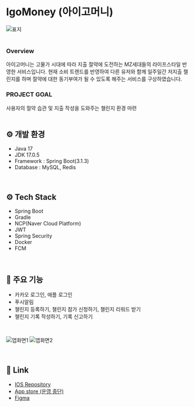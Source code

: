 # IgoMoney (아이고머니) 
![표지](https://github.com/potenday-project/IgoMoney_BE/assets/101239440/46bce44e-2056-48a3-8406-52373aeb90b1)
<br><br>
### Overview
아이고머니는 고물가 시대에 따라 지출 절약에 도전하는 MZ세대들의
라이프스타일 반영한 서비스입니다.  현재 소비 트렌드를 반영하여
다른 유저와 함께 일주일간 저지출 챌린지를 하며 절약에 대한 동기부여가
될 수 있도록 해주는 서비스를 구상하였습니다.
<br>

### PROJECT GOAL
사용자의 절약 습관 및 지출 작성을 도와주는 챌린지 환경 마련
<br><br>

## ⚙️ 개발 환경
- Java 17
- JDK 17.0.5
- Framework : Spring Boot(3.1.3)
- Database : MySQL, Redis
<br>

## ⚙️ Tech Stack
- Spring Boot
- Gradle
- NCP(Naver Cloud Platform)
- JWT
- Spring Security
- Docker
- FCM

<br>

## 📌 주요 기능
- 카카오 로그인, 애플 로그인
- 푸시알림
- 챌린지 등록하기, 챌린지 참가 신청하기, 챌린지 리워드 받기
- 챌린지 기록 작성하기, 기록 신고하기
<br>

![앱화면1](https://github.com/potenday-project/IgoMoney_BE/assets/101239440/16878753-a168-4183-8d10-0e39f17e328c)
![앱화면2](https://github.com/potenday-project/IgoMoney_BE/assets/101239440/d28fb888-0094-4463-ac53-3da0b18fea7d)

<br>

## 📎 Link
- [IOS Repository](https://github.com/potenday-project/IgoMoney_iOS)
- [App store (운영 중단)](https://apps.apple.com/kr/app/igomoney/id6467229873)
- [Figma](https://www.figma.com/file/5LDeatxoYG54CZEZXQW6Wr/%E1%84%8B%E1%85%A1%E1%84%8B%E1%85%B5%E1%84%80%E1%85%A9%E1%84%86%E1%85%A5%E1%84%82%E1%85%B5_%EC%88%98%EC%A0%95?type=design&node-id=26-6130&mode=design&t=il9Wx19oUMPOLU7s-0)
